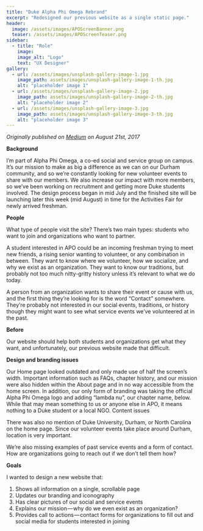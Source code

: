 ```yaml
---
title: "Duke Alpha Phi Omega Rebrand"
excerpt: "Redesigned our previous website as a single static page."
header:
  image: /assets/images/APOScreenBanner.png
  teaser: /assets/images/APOScreenTeaser.png
sidebar:
  - title: "Role"
    image:
    image_alt: "Logo"
    text: "UX Designer"
gallery:
  - url: /assets/images/unsplash-gallery-image-1.jpg
    image_path: assets/images/unsplash-gallery-image-1-th.jpg
    alt: "placeholder image 1"
  - url: /assets/images/unsplash-gallery-image-2.jpg
    image_path: assets/images/unsplash-gallery-image-2-th.jpg
    alt: "placeholder image 2"
  - url: /assets/images/unsplash-gallery-image-3.jpg
    image_path: assets/images/unsplash-gallery-image-3-th.jpg
    alt: "placeholder image 3"
---
```


*Originally published on [Medium](https://medium.com/@brianmlin/duke-apo-branding-and-website-redesign-8d712262c0e8) on August 21st, 2017*

**Background**

I’m part of Alpha Phi Omega, a co-ed social and service group on campus. It’s our mission to make as big a difference as we can on our Durham community, and so we’re constantly looking for new volunteer events to share with our members. We also increase our impact with more members, so we’ve been working on recruitment and getting more Duke students involved.
The design process began in mid July and the finished site will be launching later this week (mid August) in time for the Activities Fair for newly arrived freshman.

**People**

What type of people visit the site? There’s two main types: students who want to join and organizations who want to partner.

A student interested in APO could be an incoming freshman trying to meet new friends, a rising senior wanting to volunteer, or any combination in between. They want to know where we volunteer, how we socialize, and why we exist as an organization. They want to know our traditions, but probably not too much nitty-gritty history unless it’s relevant to what we do today.

A person from an organization wants to share their event or cause with us, and the first thing they’re looking for is the word “Contact” somewhere. They’re probably not interested in our social events, traditions, or history though they might want to see what service events we’ve volunteered at in the past.

**Before**

Our website should help both students and organizations get what they want, and unfortunately, our previous website made that difficult.

**Design and branding issues**

Our Home page looked outdated and only made use of half the screen’s width. Important information such as FAQs, chapter history, and our mission were also hidden within the About page and in no way accessible from the home screen.
In addition, our only form of branding was taking the official Alpha Phi Omega logo and adding “lambda nu”, our chapter name, below. While that may mean something to us or anyone else in APO, it means nothing to a Duke student or a local NGO.
Content issues

There was also no mention of Duke University, Durham, or North Carolina on the home page. Since our volunteer events take place around Durham, location is very important.

We’re also missing examples of past service events and a form of contact. How are organizations going to reach out if we don’t tell them how?

**Goals**

I wanted to design a new website that:
1. Shows all information on a single, scrollable page
2. Updates our branding and iconography
3. Has clear pictures of our social and service events
4. Explains our mission — why do we even exist as an organization?
5. Provides call to actions — contact forms for organizations to fill out and social media for students interested in joining